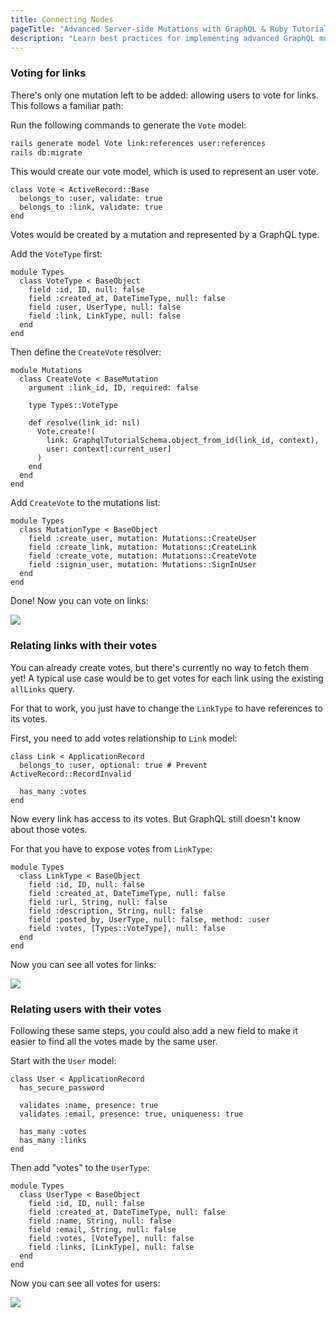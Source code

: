 ```yaml
---
title: Connecting Nodes
pageTitle: "Advanced Server-side Mutations with GraphQL & Ruby Tutorial"
description: "Learn best practices for implementing advanced GraphQL mutations with Ruby and graphql-ruby. You can test your implementation in a GraphiQL Playground."
---
```


### Voting for links

There's only one mutation left to be added: allowing users to vote for links. This follows a familiar path:

<Instruction>

Run the following commands to generate the `Vote` model:

```bash
rails generate model Vote link:references user:references
rails db:migrate
```

</Instruction>


This would create our vote model, which is used to represent an user vote.

```ruby(path=".../graphql-ruby/app/models/vote.rb")
class Vote < ActiveRecord::Base
  belongs_to :user, validate: true
  belongs_to :link, validate: true
end
```

Votes would be created by a mutation and represented by a GraphQL type.

<Instruction>

Add the `VoteType` first:

```ruby(path=".../graphql-ruby/app/graphql/types/vote_type.rb")
module Types
  class VoteType < BaseObject
    field :id, ID, null: false
    field :created_at, DateTimeType, null: false
    field :user, UserType, null: false
    field :link, LinkType, null: false
  end
end
```

</Instruction>

<Instruction>

Then define the `CreateVote` resolver:

```ruby(path=".../graphql-ruby/app/graphql/mutations/create_vote.rb")
module Mutations
  class CreateVote < BaseMutation
    argument :link_id, ID, required: false

    type Types::VoteType

    def resolve(link_id: nil)
      Vote.create!(
        link: GraphqlTutorialSchema.object_from_id(link_id, context),
        user: context[:current_user]
      )
    end
  end
end
```

</Instruction>

<Instruction>

Add `CreateVote` to the mutations list:

```ruby(path=".../graphql-ruby/app/graphql/types/mutation_type.rb")
module Types
  class MutationType < BaseObject
    field :create_user, mutation: Mutations::CreateUser
    field :create_link, mutation: Mutations::CreateLink
    field :create_vote, mutation: Mutations::CreateVote
    field :signin_user, mutation: Mutations::SignInUser
  end
end
```

</Instruction>

Done! Now you can vote on links:

![](http://i.imgur.com/gHIj7ZW.png)

### Relating links with their votes

You can already create votes, but there's currently no way to fetch them yet! A typical use case would be to get votes for each link using the existing `allLinks` query.

For that to work, you just have to change the `LinkType` to have references to its votes.

<Instruction>

First, you need to add votes relationship to `Link` model:

```ruby(path=".../graphql-ruby/app/models/link.rb")
class Link < ApplicationRecord
  belongs_to :user, optional: true # Prevent ActiveRecord::RecordInvalid

  has_many :votes
end
```

</Instruction>

Now every link has access to its votes. But GraphQL still doesn't know about those votes.

<Instruction>

For that you have to expose votes from `LinkType`:

```ruby(path=".../graphql-ruby/app/graphql/types/link_type.rb")
module Types
  class LinkType < BaseObject
    field :id, ID, null: false
    field :created_at, DateTimeType, null: false
    field :url, String, null: false
    field :description, String, null: false
    field :posted_by, UserType, null: false, method: :user
    field :votes, [Types::VoteType], null: false
  end
end
```

</Instruction>

Now you can see all votes for links:

![](http://i.imgur.com/ZqezkWV.png)

### Relating users with their votes

Following these same steps, you could also add a new field to make it easier to find all the votes made by the same user.

<Instruction>

Start with the `User` model:

```ruby(path=".../graphql-ruby/app/model/user.rb")
class User < ApplicationRecord
  has_secure_password

  validates :name, presence: true
  validates :email, presence: true, uniqueness: true

  has_many :votes
  has_many :links
end
```

</Instruction>

<Instruction>

Then add "votes" to the `UserType`:

```ruby(path=".../graphql-ruby/app/graphql/types/user_type.rb")
module Types
  class UserType < BaseObject
    field :id, ID, null: false
    field :created_at, DateTimeType, null: false
    field :name, String, null: false
    field :email, String, null: false
    field :votes, [VoteType], null: false
    field :links, [LinkType], null: false
  end
end
```

</Instruction>

Now you can see all votes for users:

![](http://i.imgur.com/Dhsy92u.png)

